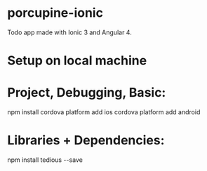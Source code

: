 # porcupine-ionic
Todo app made with Ionic 3 and Angular 4. 

# Setup on local machine
# Project, Debugging, Basic:
npm install
cordova platform add ios
cordova platform add android

# Libraries + Dependencies:
npm install tedious --save